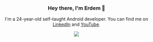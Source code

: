 <h3 align="center">Hey there, I'm Erdem 👋</h3>
<p align="center">
  I'm a 24-year-old self-taught Android developer. You can find me on <a href="https://www.linkedin.com/in/erdemkalyoncu" target="_blank">LinkedIn</a> and <a href="https://www.youtube.com/channel/UC7-vb1QhYrs4pnBQPAFKdXA" target="_blank">YouTube</a>.
</p>
<p align="center">
  <a href="https://skillicons.dev">
    <img src="https://skillicons.dev/icons?i=androidstudio,kotlin,flutter,dart,figma,firebase" />
  </a>
</p>
